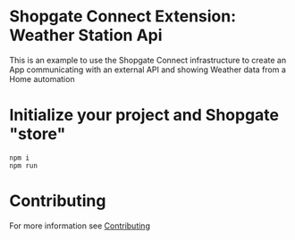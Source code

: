 # Shopgate Connect Extension: Weather Station Api

This is an example to use the Shopgate Connect infrastructure to create an App communicating with an external API and showing Weather data from a Home automation

# Initialize your project and Shopgate "store"

    npm i
    npm run 

# Contributing

For more information see [Contributing](CONTRIBUTING.md)
